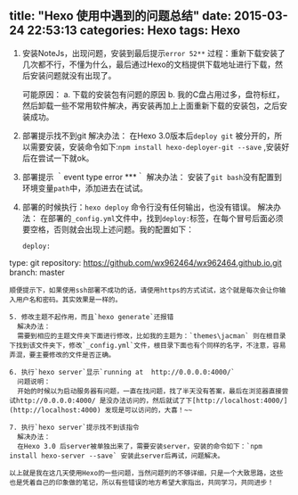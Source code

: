 title: "Hexo 使用中遇到的问题总结"
date: 2015-03-24 22:53:13
categories: Hexo
tags: Hexo
---

1.  安装NoteJs，出现问题，安装到最后提示`error 52**`
    过程：重新下载安装了几次都不行，不懂为什么，最后通过Hexo的文档提供下载地址进行下载，然后安装问题就没有出现了。
    
    可能原因：
        a.  下载的安装包有问题的原因
        b.  我的C盘占用过多，盘符标红，然后卸载一些不常用软件解决，再安装再加上上面重新下载的安装包，之后安装成功。
<!-- more --> 
2.  部署提示找不到git
    解决办法：
    在Hexo 3.0版本后`deploy git` 被分开的，所以需要安装，安装命令如下:`npm install hexo-deployer-git --save` ,安装好后在尝试一下就ok。
    
3.  部署提示 ｀event type error **\*｀
     解决办法： 
安装了`git bash`没有配置到环境变量`path`中，添加进去在试试。

4. 部署的时候执行：`hexo deploy` 命令行没有任何输出，也没有错误。
    解决办法：
    在部署的`_config.yml`文件中，找到`deploy:`标签，在每个冒号后面必须要空格，否则就会出现上述问题。我的配置如下：
    ```
    deploy:
  type: git
  repository: https://github.com/wx962464/wx962464.github.io.git
  branch: master
  ```
  顺便提示下，如果使用ssh部署不成功的话，请使用https的方式试试，这个就是每次会让你输入用户名和密码。其实效果是一样的。
  
5. 修改主题不起作用，而且`hexo generate`还报错
    解决办法：
    需要到相应的主题文件夹下面进行修改，比如我的主题为：`themes\jacman` 则在根目录下找到该文件夹下，修改`_config.yml`文件，根目录下面也有个同样的名字，不注意，容易弄混，要主要修改的文件是否正确。

6. 执行`hexo server`显示`running at  http://0.0.0.0:4000/`
    问题说明：
    开始的时候以为启动服务器有问题，一直在找问题，找了半天没有答案，最后在浏览器直接尝试http://0.0.0.0:4000/ 是没办法访问的，然后就试了下[http://localhost:4000/](http://localhost:4000) 发现是可以访问的，大喜！~~

7. 执行`hexo server`提示找不到该指令
    解决办法：
    在Hexo 3.0 后server被单独出来了，需要安装server，安装的命令如下：`npm install hexo-server --save` 安装此server后再试，问题解决。

以上就是我在这几天使用Hexo的一些问题，当然问题列的不够详细，只是一个大致思路，这些也是凭着自己的印象做的笔记，所以有些错误的地方希望大家指出，共同学习，共同进步！
